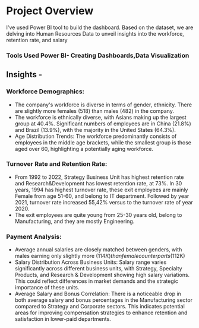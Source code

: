    # Project Overview
   I've used Power BI tool to build the dashboard. Based on the dataset, we are delving into Human Resources Data to unveil insights into the workforce, retention rate, and salary

### Tools Used Power BI- Creating Dashboards,Data Visualization 

## Insights -
### Workforce Demographics:
- The company's workforce is diverse in terms of gender, ethnicity. There are slightly more females (518) than males (482) in the company.
- The workforce is ethnically diverse, with Asians making up the largest group at 40.4%. Significant numbers of employees are in China (21.8%) and Brazil (13.9%), with the majority in the United States (64.3%).
- Age Distribution Trends: The workforce predominantly consists of employees in the middle age brackets, while the smallest group is those aged over 60, highlighting a potentially aging workforce.

### Turnover Rate and Retention Rate:
- From 1992 to 2022, Strategy Business Unit has highest retention rate and Research&Development has lowest retention rate, at 73%. In 30 years, 1994 has highest turnover rate, 
these exit employees are mainly Female from age 51-60, and belong to IT department. Followed by year 2021, turnover rate increased 55,42% versus to the turnover rate of year 2020.
- The exit employees are quite young from 25-30 years old, belong to Manufacturing, and they are mostly Engineering.

### Payment Analysis:
- Average annual salaries are closely matched between genders, with males earning only slightly more ($114K) than female counterparts ($112K)
- Salary Distribution Across Business Units: Salary range varies significantly across different business units, with Strategy, Specialty Products, and Research & Development showing high salary variations. This could reflect differences in market demands and the strategic importance of these units.
- Average Salary and Bonus Correlation: There is a noticeable drop in both average salary and bonus percentages in the Manufacturing sector compared to Strategy and Corporate sectors. This indicates potential areas for improving compensation strategies to enhance retention and satisfaction in lower-paid departments.
